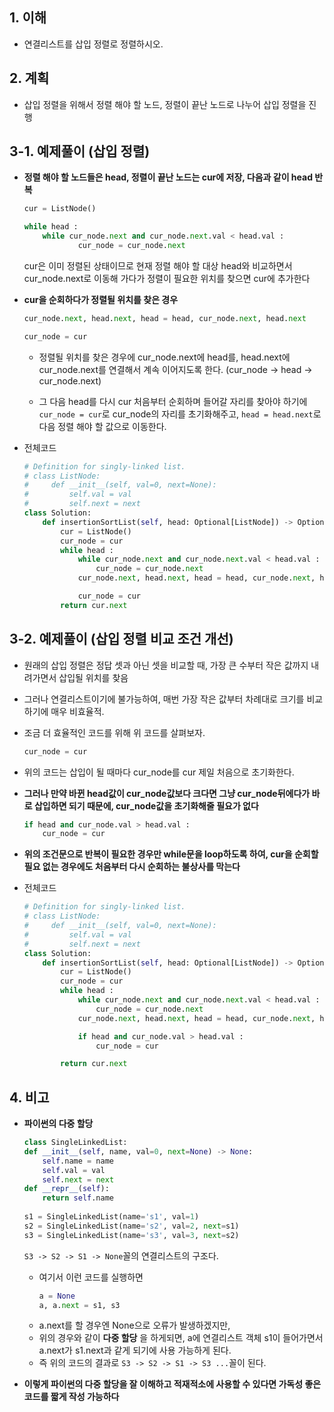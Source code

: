 ## 1. 이해
* 연결리스트를 삽입 정렬로 정렬하시오.

## 2. 계획
* 삽입 정렬을 위해서 정렬 해야 할 노드, 정렬이 끝난 노드로 나누어 삽입 정렬을 진행

## 3-1. 예제풀이 (삽입 정렬)

* __정렬 해야 할 노드들은 head, 정렬이 끝난 노드는 cur에 저장, 다음과 같이 head 반복__
    ```python
    cur = ListNode()

    while head :
        while cur_node.next and cur_node.next.val < head.val :
                cur_node = cur_node.next
    ```
    cur은 이미 정렬된 상태이므로 현재 정렬 해야 할 대상 head와 비교하면서 cur_node.next로 이동해 가다가 정렬이 필요한 위치를 찾으면 cur에 추가한다
    
* __cur을 순회하다가 정렬될 위치를 찾은 경우__
    ```python
    cur_node.next, head.next, head = head, cur_node.next, head.next

    cur_node = cur
    ```
    * 정렬될 위치를 찾은 경우에 cur_node.next에 head를, head.next에 cur_node.next를 연결해서 계속 이어지도록 한다. (cur_node -> head -> cur_node.next)
    
    * 그 다음 head를 다시 cur 처음부터 순회하며 들어갈 자리를 찾아야 하기에 ```cur_node = cur```로 cur_node의 자리를 초기화해주고, ```head = head.next```로 다음 정렬 해야 할 값으로 이동한다.

* 전체코드
    ```python
    # Definition for singly-linked list.
    # class ListNode:
    #     def __init__(self, val=0, next=None):
    #         self.val = val
    #         self.next = next
    class Solution:
        def insertionSortList(self, head: Optional[ListNode]) -> Optional[ListNode]:
            cur = ListNode()
            cur_node = cur 
            while head :
                while cur_node.next and cur_node.next.val < head.val :
                    cur_node = cur_node.next
                cur_node.next, head.next, head = head, cur_node.next, head.next

                cur_node = cur
            return cur.next
    ```

## 3-2. 예제풀이 (삽입 정렬 비교 조건 개선) 
* 원래의 삽입 정렬은 정답 셋과 아닌 셋을 비교할 때, 가장 큰 수부터 작은 값까지 내려가면서 삽입될 위치를 찾음

* 그러나 연결리스트이기에 불가능하여, 매번 가장 작은 값부터 차례대로 크기를 비교하기에 매우 비효율적.

* 조금 더 효율적인 코드를 위해 위 코드를 살펴보자.
    ```python
    cur_node = cur
    ```
* 위의 코드는 삽입이 될 때마다 cur_node를 cur 제일 처음으로 초기화한다.

* __그러나 만약 바뀐 head값이 cur_node값보다 크다면 그냥 cur_node뒤에다가 바로 삽입하면 되기 때문에, cur_node값을 초기화해줄 필요가 없다__

    ```python
    if head and cur_node.val > head.val :
        cur_node = cur
    ```
* __위의 조건문으로 반복이 필요한 경우만 while문을 loop하도록 하여, cur을 순회할 필요 없는 경우에도 처음부터 다시 순회하는 불상사를 막는다__

* 전체코드 
    ```python
    # Definition for singly-linked list.
    # class ListNode:
    #     def __init__(self, val=0, next=None):
    #         self.val = val
    #         self.next = next
    class Solution:
        def insertionSortList(self, head: Optional[ListNode]) -> Optional[ListNode]:
            cur = ListNode()
            cur_node = cur 
            while head :
                while cur_node.next and cur_node.next.val < head.val :
                    cur_node = cur_node.next
                cur_node.next, head.next, head = head, cur_node.next, head.next

                if head and cur_node.val > head.val :
                    cur_node = cur

            return cur.next
    ```

## 4. 비고
* __파이썬의 다중 할당__
    ```python
    class SingleLinkedList:
    def __init__(self, name, val=0, next=None) -> None:
        self.name = name
        self.val = val
        self.next = next
    def __repr__(self):
        return self.name
        
    s1 = SingleLinkedList(name='s1', val=1)
    s2 = SingleLinkedList(name='s2', val=2, next=s1)
    s3 = SingleLinkedList(name='s3', val=3, next=s2)
    ```

    ```S3 -> S2 -> S1 -> None```꼴의 연결리스트의 구조다.

    * 여기서 이런 코드를 실행하면
        ```python
        a = None
        a, a.next = s1, s3
        ```
    * a.next를 할 경우엔 None으로 오류가 발생하겠지만,
    * 위의 경우와 같이 __다중 할당__ 을 하게되면, a에 연결리스트 객체 s1이 들어가면서 a.next가 s1.next과 같게 되기에 사용 가능하게 된다.
    * 즉 위의 코드의 결과로 ```S3 -> S2 -> S1 -> S3 ...```꼴이 된다.

* __이렇게 파이썬의 다중 할당을 잘 이해하고 적재적소에 사용할 수 있다면 가독성 좋은 코드를 짧게 작성 가능하다__
 

    
    

